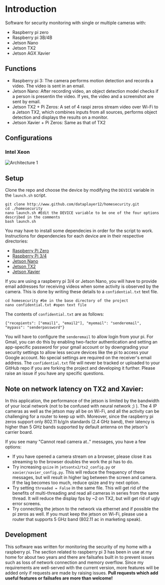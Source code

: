 # Introduction

Software for security monitoring with single or multiple cameras with:
- Raspberry pi zero
- Raspberry pi 3B/4B
- Jetson Nano
- Jetson TX2
- Jetson AGX Xavier

## Functions
- Raspberry pi 3: The camera performs motion detection and records a video. The video is sent in an email.
- Jetson Nano: After recording video, an object detection model checks if a person is presentin the video. If yes, the video and a screenshot are sent by email.
- Jetson TX2 + Pi Zeros: A set of 4 raspi zeros stream video over Wi-Fi to a Jetson TX2, which combines inputs from all sources, performs object detection and displays the results on a monitor.
- Jetson Xavier + Pi Zeros: Same as that of TX2

## Configurations
### Intel Xeon
![Architecture 1](https://github.com/hexagontechinc/wip/docs/arch1.png)


## Setup
Clone the repo and choose the device by modifying the `DEVICE` variable in the `launch.sh` script.
```Shell
git clone http://www.github.com/dataplayer12/homesecurity.git
cd ./homesecurity
nano launch.sh #Edit the DEVICE variable to be one of the four options described in the comments
bash launch.sh
```
You may have to install some dependecies in order for the script to work. Instructions for dependencies for each device are in their respective directories:

- [Raspberry Pi Zero](https://github.com/dataplayer12/homesecurity/tree/master/common)
- [Raspberry Pi 3/4](https://github.com/dataplayer12/homesecurity/tree/master/raspi3)
- [Jetson Nano](https://github.com/dataplayer12/homesecurity/tree/master/jetsonano)
- [Jetson TX2](https://github.com/dataplayer12/homesecurity/tree/master/jetsontx2)
- [Jetson Xavier](https://github.com/dataplayer12/homesecurity/tree/master/xavier)

If you are using a raspberry pi 3/4 or Jetson Nano, you will have to provide email addresses for receiving videos when some activity is observed by the camera. This is done by writing these details to a `confidential.txt` text file.
```Shell
cd homesecurity #be in the base directory of the project
nano confidential.txt #open text file
```
The contents of `confidential.txt` are as follows:

```Text
{"recepients": ["email1", "email2"], "myemail": "senderemail", "mypass": "senderpassword"}
```

You will have to configure the `senderemail` to allow login from your pi. For Gmail, you can do this by enabling two-factor authentication and setting an app-specific password for your gmail account or by downgrading your security settings to allow less secure devices like the pi to access your Google account. No special settings are required on the receiver's email address. The `confidential.txt` file will never be tracked or uploaded to your GitHub repo if you are forking the project and developing it further. Please raise an issue if you have any specific questions.

## Note on network latency on TX2 and Xavier:

In this application, the performance of the jetson is limited by the bandwidth of your local network (not to be confused with neural network ;) ). The 4 IP cameras as well as the jetson may all be on Wi-Fi, and all the activity can be challenging for a router to keep up with. Moreover, since the raspberry pi zeros support only 802.11 b/g/n standards (2.4 GHz band), their latency is higher than 5 GHz bands supported by default antenna on the jetson's carrier board.

If you see many "Cannot read camera at.." messages, you have a few options:

- If you have opened a camera stream on a browser, please close it as streaming to the browser doubles the work the pi has to do.
- Try increasing `qsize` in `jetsontx2/tx2_config.py` or `xavier/xavier_config.py`. This will reduce the frequency of these messages, but will result in higher lag between the screen and camera. If the lag becomes too much, reduce qsize and try next option.
- Try setting `threaded = False` in the same file. This will get rid of the benefits of multi-threading and read all cameras in series from the same thread. It will reduce the display fps by ~2 on TX2, but will get rid of ugly error screens.
- Try connecting the jetson to the network via ethernet and if possible the pi zeros as well. If you must keep the jetson on Wi-Fi, please use a router that supports 5 GHz band (802.11 ac in marketing speak).


## Development

This software was written for monitoring the security of my home with a raspberry pi. The section related to raspberry pi 3 has been in use at my home for about two years and there are failsafes built in to prevent issues such as loss of network connection and memory overflow. Since my requirements are well-served with the current version, more features will be added only if requests are made by raising issues. 
**Pull requests which add useful features or failsafes are more than welcome!**
